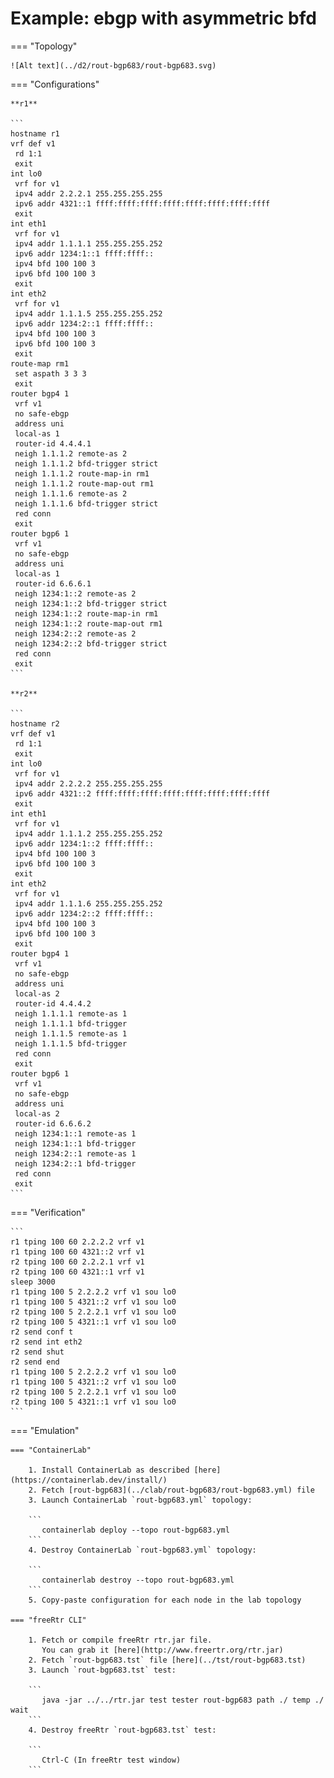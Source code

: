# Example: ebgp with asymmetric bfd

=== "Topology"

    ![Alt text](../d2/rout-bgp683/rout-bgp683.svg)

=== "Configurations"

    **r1**

    ```
    hostname r1
    vrf def v1
     rd 1:1
     exit
    int lo0
     vrf for v1
     ipv4 addr 2.2.2.1 255.255.255.255
     ipv6 addr 4321::1 ffff:ffff:ffff:ffff:ffff:ffff:ffff:ffff
     exit
    int eth1
     vrf for v1
     ipv4 addr 1.1.1.1 255.255.255.252
     ipv6 addr 1234:1::1 ffff:ffff::
     ipv4 bfd 100 100 3
     ipv6 bfd 100 100 3
     exit
    int eth2
     vrf for v1
     ipv4 addr 1.1.1.5 255.255.255.252
     ipv6 addr 1234:2::1 ffff:ffff::
     ipv4 bfd 100 100 3
     ipv6 bfd 100 100 3
     exit
    route-map rm1
     set aspath 3 3 3
     exit
    router bgp4 1
     vrf v1
     no safe-ebgp
     address uni
     local-as 1
     router-id 4.4.4.1
     neigh 1.1.1.2 remote-as 2
     neigh 1.1.1.2 bfd-trigger strict
     neigh 1.1.1.2 route-map-in rm1
     neigh 1.1.1.2 route-map-out rm1
     neigh 1.1.1.6 remote-as 2
     neigh 1.1.1.6 bfd-trigger strict
     red conn
     exit
    router bgp6 1
     vrf v1
     no safe-ebgp
     address uni
     local-as 1
     router-id 6.6.6.1
     neigh 1234:1::2 remote-as 2
     neigh 1234:1::2 bfd-trigger strict
     neigh 1234:1::2 route-map-in rm1
     neigh 1234:1::2 route-map-out rm1
     neigh 1234:2::2 remote-as 2
     neigh 1234:2::2 bfd-trigger strict
     red conn
     exit
    ```

    **r2**

    ```
    hostname r2
    vrf def v1
     rd 1:1
     exit
    int lo0
     vrf for v1
     ipv4 addr 2.2.2.2 255.255.255.255
     ipv6 addr 4321::2 ffff:ffff:ffff:ffff:ffff:ffff:ffff:ffff
     exit
    int eth1
     vrf for v1
     ipv4 addr 1.1.1.2 255.255.255.252
     ipv6 addr 1234:1::2 ffff:ffff::
     ipv4 bfd 100 100 3
     ipv6 bfd 100 100 3
     exit
    int eth2
     vrf for v1
     ipv4 addr 1.1.1.6 255.255.255.252
     ipv6 addr 1234:2::2 ffff:ffff::
     ipv4 bfd 100 100 3
     ipv6 bfd 100 100 3
     exit
    router bgp4 1
     vrf v1
     no safe-ebgp
     address uni
     local-as 2
     router-id 4.4.4.2
     neigh 1.1.1.1 remote-as 1
     neigh 1.1.1.1 bfd-trigger
     neigh 1.1.1.5 remote-as 1
     neigh 1.1.1.5 bfd-trigger
     red conn
     exit
    router bgp6 1
     vrf v1
     no safe-ebgp
     address uni
     local-as 2
     router-id 6.6.6.2
     neigh 1234:1::1 remote-as 1
     neigh 1234:1::1 bfd-trigger
     neigh 1234:2::1 remote-as 1
     neigh 1234:2::1 bfd-trigger
     red conn
     exit
    ```

=== "Verification"

    ```
    r1 tping 100 60 2.2.2.2 vrf v1
    r1 tping 100 60 4321::2 vrf v1
    r2 tping 100 60 2.2.2.1 vrf v1
    r2 tping 100 60 4321::1 vrf v1
    sleep 3000
    r1 tping 100 5 2.2.2.2 vrf v1 sou lo0
    r1 tping 100 5 4321::2 vrf v1 sou lo0
    r2 tping 100 5 2.2.2.1 vrf v1 sou lo0
    r2 tping 100 5 4321::1 vrf v1 sou lo0
    r2 send conf t
    r2 send int eth2
    r2 send shut
    r2 send end
    r1 tping 100 5 2.2.2.2 vrf v1 sou lo0
    r1 tping 100 5 4321::2 vrf v1 sou lo0
    r2 tping 100 5 2.2.2.1 vrf v1 sou lo0
    r2 tping 100 5 4321::1 vrf v1 sou lo0
    ```

=== "Emulation"

    === "ContainerLab"

        1. Install ContainerLab as described [here](https://containerlab.dev/install/)  
        2. Fetch [rout-bgp683](../clab/rout-bgp683/rout-bgp683.yml) file  
        3. Launch ContainerLab `rout-bgp683.yml` topology:  

        ```
           containerlab deploy --topo rout-bgp683.yml  
        ```
        4. Destroy ContainerLab `rout-bgp683.yml` topology:  

        ```
           containerlab destroy --topo rout-bgp683.yml  
        ```
        5. Copy-paste configuration for each node in the lab topology

    === "freeRtr CLI"

        1. Fetch or compile freeRtr rtr.jar file.  
           You can grab it [here](http://www.freertr.org/rtr.jar)  
        2. Fetch `rout-bgp683.tst` file [here](../tst/rout-bgp683.tst)  
        3. Launch `rout-bgp683.tst` test:  

        ```
           java -jar ../../rtr.jar test tester rout-bgp683 path ./ temp ./ wait
        ```
        4. Destroy freeRtr `rout-bgp683.tst` test:  

        ```
           Ctrl-C (In freeRtr test window)
        ```

